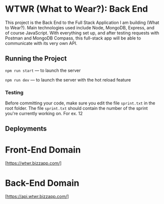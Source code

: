 # WTWR (What to Wear?): Back End

This project is the Back End to the Full Stack Application I am building (What to Wear?). Main technologies used include Node, MongoDB, Express, and of course JavaScript. With everything set up, and after testing requests with Postman and MongoDB Compass, this full-stack app will be able to communicate with its very own API.

## Running the Project

`npm run start` — to launch the server

`npm run dev` — to launch the server with the hot reload feature

### Testing

Before committing your code, make sure you edit the file `sprint.txt` in the root folder. The file `sprint.txt` should contain the number of the sprint you're currently working on. For ex. 12

## Deployments

# Front-End Domain

[https://wtwr.bizzapp.com/]

# Back-End Domain

[https://api.wtwr.bizzapp.com/]
